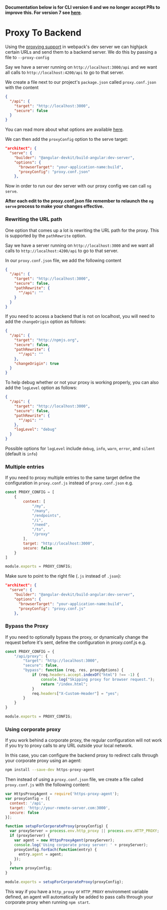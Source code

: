 **Documentation below is for CLI version 6 and we no longer accept PRs to improve this. For version 7 see [here](https://angular.io/guide/build#using-corporate-proxy)**.

# Proxy To Backend

Using the [proxying support](https://webpack.js.org/configuration/dev-server/#devserver-proxy) in webpack's dev server we can highjack certain URLs and send them to a backend server.
We do this by passing a file to `--proxy-config`

Say we have a server running on `http://localhost:3000/api` and we want all calls to `http://localhost:4200/api` to go to that server.

We create a file next to our project's `package.json` called `proxy.conf.json` with the content

```json
{
  "/api": {
    "target": "http://localhost:3000",
    "secure": false
  }
}
```

You can read more about what options are available [here](https://webpack.js.org/configuration/dev-server/#devserver-proxy).

We can then add the `proxyConfig` option to the serve target:

```json
"architect": {
  "serve": {
    "builder": "@angular-devkit/build-angular:dev-server",
    "options": {
      "browserTarget": "your-application-name:build",
      "proxyConfig": "proxy.conf.json"
    },
```

Now in order to run our dev server with our proxy config we can call `ng serve`.

**After each edit to the proxy.conf.json file remember to relaunch the `ng serve` process to make your changes effective.**

### Rewriting the URL path

One option that comes up a lot is rewriting the URL path for the proxy. This is supported by the `pathRewrite` option.

Say we have a server running on `http://localhost:3000` and we want all calls to `http://localhost:4200/api` to go to that server.

In our `proxy.conf.json` file, we add the following content

```json
{
  "/api": {
    "target": "http://localhost:3000",
    "secure": false,
    "pathRewrite": {
      "^/api": ""
    }
  }
}
```

If you need to access a backend that is not on localhost, you will need to add the `changeOrigin` option as follows:

```json
{
  "/api": {
    "target": "http://npmjs.org",
    "secure": false,
    "pathRewrite": {
      "^/api": ""
    },
    "changeOrigin": true
  }
}
```

To help debug whether or not your proxy is working properly, you can also add the `logLevel` option as follows:

```json
{
  "/api": {
    "target": "http://localhost:3000",
    "secure": false,
    "pathRewrite": {
      "^/api": ""
    },
    "logLevel": "debug"
  }
}
```

Possible options for `logLevel` include `debug`, `info`, `warn`, `error`, and `silent` (default is `info`)


### Multiple entries

If you need to proxy multiple entries to the same target define the configuration in `proxy.conf.js` instead of `proxy.conf.json` e.g.

```js
const PROXY_CONFIG = [
    {
        context: [
            "/my",
            "/many",
            "/endpoints",
            "/i",
            "/need",
            "/to",
            "/proxy"
        ],
        target: "http://localhost:3000",
        secure: false
    }
]

module.exports = PROXY_CONFIG;
```

Make sure to point to the right file (`.js` instead of `.json`):

```json
"architect": {
  "serve": {
    "builder": "@angular-devkit/build-angular:dev-server",
    "options": {
      "browserTarget": "your-application-name:build",
      "proxyConfig": "proxy.conf.js"
    },
```

### Bypass the Proxy

If you need to optionally bypass the proxy, or dynamically change the request before it's sent,  define the configuration in proxy.conf.js e.g.

```js
const PROXY_CONFIG = {
    "/api/proxy": {
        "target": "http://localhost:3000",
        "secure": false,
        "bypass": function (req, res, proxyOptions) {
            if (req.headers.accept.indexOf("html") !== -1) {
                console.log("Skipping proxy for browser request.");
                return "/index.html";
            }
            req.headers["X-Custom-Header"] = "yes";
        }
    }
}

module.exports = PROXY_CONFIG;
```

### Using corporate proxy

If you work behind a corporate proxy, the regular configuration will not work if you try to proxy
calls to any URL outside your local network.

In this case, you can configure the backend proxy to redirect calls through your corporate
proxy using an agent:

```bash
npm install --save-dev https-proxy-agent
```

Then instead of using a `proxy.conf.json` file, we create a file called `proxy.conf.js` with
the following content:

```js
var HttpsProxyAgent = require('https-proxy-agent');
var proxyConfig = [{
  context: '/api',
  target: 'http://your-remote-server.com:3000',
  secure: false
}];

function setupForCorporateProxy(proxyConfig) {
  var proxyServer = process.env.http_proxy || process.env.HTTP_PROXY;
  if (proxyServer) {
    var agent = new HttpsProxyAgent(proxyServer);
    console.log('Using corporate proxy server: ' + proxyServer);
    proxyConfig.forEach(function(entry) {
      entry.agent = agent;
    });
  }
  return proxyConfig;
}

module.exports = setupForCorporateProxy(proxyConfig);
```

This way if you have a `http_proxy` or `HTTP_PROXY` environment variable defined, an agent will automatically be added to pass calls through your corporate proxy when running `npm start`.
